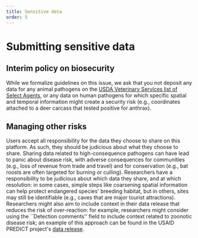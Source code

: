 ```yaml
---
title: Sensitive data
order: 5
---
```


# Submitting sensitive data 

## Interim policy on biosecurity

While we formalize guidelines on this issue, we ask that you not deposit any data for any animal pathogens on the [USDA Veterinary Services list of Select Agents](https://www.selectagents.gov/sat/list.htm), or any data on human pathogens for which specific spatial and temporal information might create a security risk (e.g., coordinates attached to a deer carcass that tested positive for anthrax). 

## Managing other risks

Users accept all responsibility for the data they choose to share on this platform. As such, they should be judicious about what they choose to share. Sharing data related to high-consequence pathogens can have lead to panic about disease risk, with adverse consequences for communities (e.g., loss of revenue from trade and travel) and for conservation (e.g., bat roosts are often targeted for burning or culling). Researchers have a responsibility to be judicious about which data they share, and at which resolution: in some cases, simple steps like coarsening spatial information can help protect endangered species' breeding habitat, but in others, sites may still be identifiable (e.g., caves that are major tourist attractions). Researchers might also aim to include context in their data release that reduces the risk of over-reaction: for example, researchers might consider using the ``Detection comments'' field to include context related to zoonotic disease risk; an example of this approach can be found in the USAID PREDICT project's [data release](https://data.usaid.gov/Global-Health-Security-in-Development-GHSD-/PREDICT-Emerging-Pandemic-Threats-Project/tqea-hwmr).